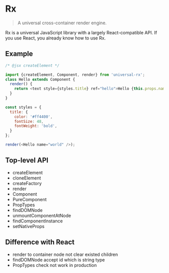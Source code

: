 Rx
==
> A universal cross-container render engine.

Rx is a universal JavaScript library with a largely React-compatible API. If you use React, you already know how to use Rx.

## Example

```js
/* @jsx createElement */

import {createElement, Component, render} from 'universal-rx';
class Hello extends Component {
  render() {
    return <text style={styles.title} ref="hello">Hello {this.props.name}</text>;
  }
}

const styles = {
  title: {
    color: '#ff4400',
    fontSize: 48,
    fontWeight: 'bold',
  }
};

render(<Hello name="world" />);
```

## Top-level API

* createElement
* cloneElement
* createFactory
* render
* Component
* PureComponent
* PropTypes
* findDOMNode
* unmountComponentAtNode
* findComponentInstance
* setNativeProps

## Difference with React

* render to container node not clear existed children
* findDOMNode accept id which is string type
* PropTypes check not work in production
